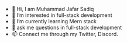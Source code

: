 - 👋 Hi, I am Muhammad Jafar Sadiq
- 👀 I’m interested in full-stack development
- 🌱 I’m currently learning Mern stack
- 💞️ ask me questions in full-stack development
- 📫 Connect me through my Twitter,  Discord.

<!---
xdjames123/xdjames123 is a ✨ special ✨ repository because its `README.md` (this file) appears on your GitHub profile.
You can click the Preview link to take a look at your changes.
--->
